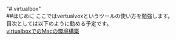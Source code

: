 "# virtualbox"  
##はじめに
ここではvertualvoxというツールの使い方を勉強します。  
目次としては以下のように勧める予定です。  
[virtualboxでのMacの環境構築][Mac環境構築]

[Mac環境構築]:/mac_env_construction/readme.md  "virtualboxでのMacの立ち上げ"
